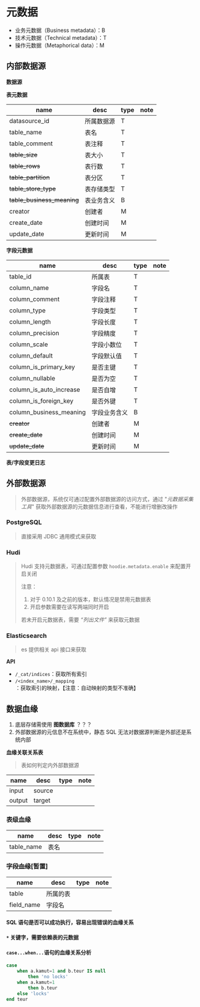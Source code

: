 # 元数据

- 业务元数据（Business metadata）：B
- 技术元数据（Technical metadata）：T
- 操作元数据（Metaphorical data）：M

## 内部数据源

**数据源**

**表元数据**

| name                       | desc   | type | note |
|----------------------------|--------|------|------|
| datasource_id              | 所属数据源  | T    |      |
| table_name                 | 表名     | T    |      |
| table_comment              | 表注释    | T    |      |
| ~~table_size~~             | 表大小    | T    |      |
| ~~table_rows~~             | 表行数    | T    |      |
| ~~table_partition~~        | 表分区    | T    |      |
| ~~table_store_type~~       | 表存储类型  | T    |      |
| ~~table_business_meaning~~ | 表业务含义  | B    |      |
| creator                    | 创建者    | M    |      |
| create_date                | 创建时间   | M    |      |
| update_date                | 更新时间   | M    |      |

**字段元数据**

| name                    | desc   | type | note |
|-------------------------|--------|------|------|
| table_id                | 所属表    | T    |      | 
| column_name             | 字段名    | T    |      |
| column_comment          | 字段注释   | T    |      |
| column_type             | 字段类型   | T    |      |
| column_length           | 字段长度   | T    |      |
| column_precision        | 字段精度   | T    |      |
| column_scale            | 字段小数位  | T    |      |
| column_default          | 字段默认值  | T    |      |
| column_is_primary_key   | 是否主键   | T    |      |
| column_nullable         | 是否为空   | T    |      |
| column_is_auto_increase | 是否自增   | T    |      |
| column_is_foreign_key   | 是否外键   | T    |      |
| column_business_meaning | 字段业务含义 | B    |      |
| ~~creator~~             | 创建者    | M    |      |
| ~~create_date~~         | 创建时间   | M    |      |
| ~~update_date~~         | 更新时间   | M    |      |

**表/字段变更日志**

## 外部数据源

> 外部数据源，系统仅可通过配置外部数据源的访问方式，通过 "_元数据采集工具_" 获取外部数据源的元数据信息进行查看，不能进行增删改操作

### PostgreSQL

> 直接采用 JDBC 通用模式来获取

### Hudi

> Hudi 支持元数据表，可通过配置参数 `hoodie.metadata.enable` 来配置开启关闭
> 
> 注意：
> 1. 对于 0.10.1 及之前的版本，默认情况是禁用元数据表
> 2. 开启参数需要在读写两端同时开启
> 
> 若未开启元数据表，需要 _“列出文件”_ 来获取元数据

### Elasticsearch

> es 提供相关 api 接口来获取

**API**

- `/_cat/indices`：获取所有索引
- `/<index_name>/_mapping`：获取索引的映射，【注意：自动映射的类型不准确】

## 数据血缘

1. 底层存储需使用 **图数据库** ？？？
2. 外部数据源的元信息不在系统中，静态 SQL 无法对数据源判断是外部还是系统内部

**血缘关联关系表**

> 表如何判定内外部数据源

| name   | desc    | type | note |
|--------|---------|------|------|
| input  | source  |      |      |
| output | target  |      |      |

### 表级血缘

| name        | desc | type | note |
|-------------|------|------|------|
| table_name  | 表名   |      |      |

### ~~字段血缘~~\[暂置\]

| name      | desc  | type | note |
|-----------|-------|------|------|
| table     | 所属的表  |      |      |
| field_name | 字段名   |      |      |

#### SQL 语句是否可以成功执行，容易出现错误的血缘关系

#### `*` 关键字，需要依赖表的元数据

#### `case...when...`语句的血缘关系分析

```sql
case 
    when a.kamut=1 and b.teur IS null
        then 'no locks'
    when a.kamut=1
        then b.teur
    else 'locks'
end teur
```